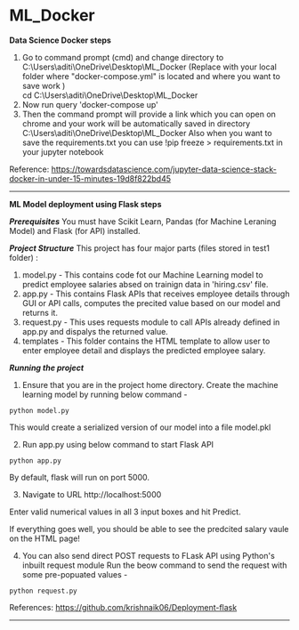 # ML_Docker

**Data Science Docker steps**
1. Go to command prompt (cmd) and change directory to C:\Users\aditi\OneDrive\Desktop\ML_Docker (Replace with your local folder where "docker-compose.yml" is located and where you     want to save work )  
	cd C:\Users\aditi\OneDrive\Desktop\ML_Docker  
2. Now run query 'docker-compose up'  
3. Then the command prompt will provide a link which you can open on chrome and your work will be automatically saved in directory C:\Users\aditi\OneDrive\Desktop\ML_Docker
Also when you want to save the requirements.txt you can use !pip freeze > requirements.txt in your jupyter notebook

Reference: https://towardsdatascience.com/jupyter-data-science-stack-docker-in-under-15-minutes-19d8f822bd45

-------------------------------------

**ML Model deployment using Flask steps**

***Prerequisites***
You must have Scikit Learn, Pandas (for Machine Leraning Model) and Flask (for API) installed.

***Project Structure***
This project has four major parts (files stored in test1 folder) :
1. model.py - This contains code fot our Machine Learning model to predict employee salaries absed on trainign data in 'hiring.csv' file.
2. app.py - This contains Flask APIs that receives employee details through GUI or API calls, computes the precited value based on our model and returns it.
3. request.py - This uses requests module to call APIs already defined in app.py and dispalys the returned value.
4. templates - This folder contains the HTML template to allow user to enter employee detail and displays the predicted employee salary.

***Running the project***
1. Ensure that you are in the project home directory. Create the machine learning model by running below command -
```
python model.py
```
This would create a serialized version of our model into a file model.pkl

2. Run app.py using below command to start Flask API
```
python app.py
```
By default, flask will run on port 5000.

3. Navigate to URL http://localhost:5000

Enter valid numerical values in all 3 input boxes and hit Predict.

If everything goes well, you should  be able to see the predcited salary vaule on the HTML page!

4. You can also send direct POST requests to FLask API using Python's inbuilt request module
Run the beow command to send the request with some pre-popuated values -
```
python request.py
```
References: https://github.com/krishnaik06/Deployment-flask

--------------------------------------------
